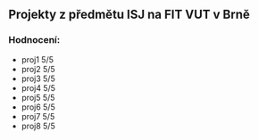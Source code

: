 ## Projekty z předmětu ISJ na FIT VUT v Brně

### Hodnocení:
* proj1 5/5
* proj2 5/5
* proj3 5/5
* proj4 5/5
* proj5 5/5
* proj6 5/5
* proj7 5/5
* proj8 5/5
